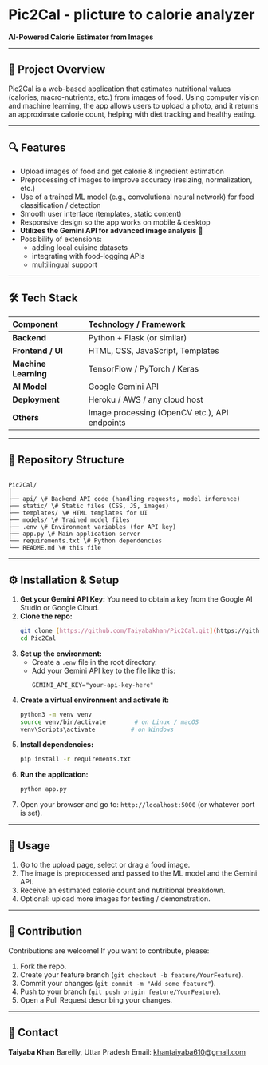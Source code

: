 # Pic2Cal - pIicture to calorie analyzer

**AI-Powered Calorie Estimator from Images**

---

## 🚀 Project Overview

Pic2Cal is a web-based application that estimates nutritional values (calories, macro-nutrients, etc.) from images of food. Using computer vision and machine learning, the app allows users to upload a photo, and it returns an approximate calorie count, helping with diet tracking and healthy eating.

---

## 🔍 Features

- Upload images of food and get calorie & ingredient estimation
- Preprocessing of images to improve accuracy (resizing, normalization, etc.)
- Use of a trained ML model (e.g., convolutional neural network) for food classification / detection
- Smooth user interface (templates, static content)
- Responsive design so the app works on mobile & desktop
- **Utilizes the Gemini API for advanced image analysis** 🤖
- Possibility of extensions:
  - adding local cuisine datasets
  - integrating with food-logging APIs
  - multilingual support

---

## 🛠️ Tech Stack

| Component | Technology / Framework |
| :--- | :--- |
| **Backend** | Python + Flask (or similar) |
| **Frontend / UI** | HTML, CSS, JavaScript, Templates |
| **Machine Learning** | TensorFlow / PyTorch / Keras |
| **AI Model** | Google Gemini API |
| **Deployment** | Heroku / AWS / any cloud host |
| **Others** | Image processing (OpenCV etc.), API endpoints |

---

## 📁 Repository Structure

```

Pic2Cal/
│
├── api/ \# Backend API code (handling requests, model inference)
├── static/ \# Static files (CSS, JS, images)
├── templates/ \# HTML templates for UI
├── models/ \# Trained model files
├── .env \# Environment variables (for API key)
├── app.py \# Main application server
└── requirements.txt \# Python dependencies
└── README.md \# this file

````

---

## ⚙️ Installation & Setup

1.  **Get your Gemini API Key:** You need to obtain a key from the Google AI Studio or Google Cloud.
2.  **Clone the repo:**
    ```bash
    git clone [https://github.com/Taiyabakhan/Pic2Cal.git](https://github.com/Taiyabakhan/Pic2Cal.git)
    cd Pic2Cal
    ```
3.  **Set up the environment:**
    - Create a `.env` file in the root directory.
    - Add your Gemini API key to the file like this:
      ```
      GEMINI_API_KEY="your-api-key-here"
      ```
4.  **Create a virtual environment and activate it:**
    ```bash
    python3 -m venv venv
    source venv/bin/activate        # on Linux / macOS
    venv\Scripts\activate          # on Windows
    ```
5.  **Install dependencies:**
    ```bash
    pip install -r requirements.txt
    ```
6.  **Run the application:**
    ```bash
    python app.py
    ```
7.  Open your browser and go to: `http://localhost:5000` (or whatever port is set).

---

## 🔬 Usage

1.  Go to the upload page, select or drag a food image.
2.  The image is preprocessed and passed to the ML model and the Gemini API.
3.  Receive an estimated calorie count and nutritional breakdown.
4.  Optional: upload more images for testing / demonstration.

---

## 🤝 Contribution

Contributions are welcome! If you want to contribute, please:

1.  Fork the repo.
2.  Create your feature branch (`git checkout -b feature/YourFeature`).
3.  Commit your changes (`git commit -m "Add some feature"`).
4.  Push to your branch (`git push origin feature/YourFeature`).
5.  Open a Pull Request describing your changes.

---


## 📌 Contact

**Taiyaba Khan**
Bareilly, Uttar Pradesh
Email: khantaiyaba610@gmail.com
````
